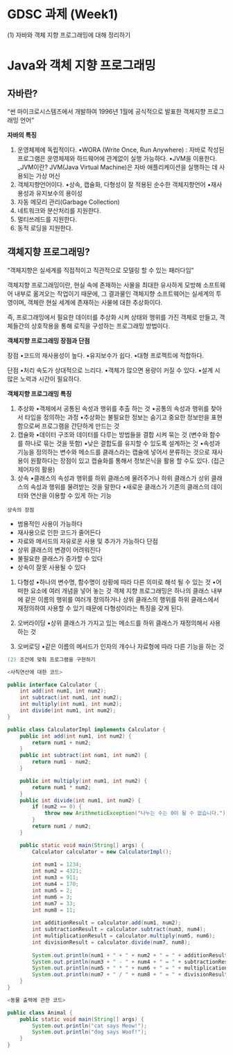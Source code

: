 # GDSC 과제 (Week1)

(1) 자바와 객체 지향 프로그래밍에 대해 정리하기

# Java와 객체 지향 프로그래밍

## 자바란?

“썬 마이크로시스템즈에서 개발하여 1996년 1월에 공식적으로 발표한 객체지향 프로그래밍 언어”

**자바의 특징**

1. 운영체제에 독립적이다.
•WORA (Write Once, Run Anywhere) : 자바로 작성된 프로그램은 운영체제와 하드웨어에 관계없이 실행 가능하다.
•JVM을 이용한다.
_JVM이란? JVM(Java Virtual Machine)은 자바 애플리케이션을 실행하는 데 사용되는 가상 머신
2. 객체지향언어이다.
•상속, 캡슐화, 다형성이 잘 적용된 순수한 객체지향언어
•재사용성과 유지보수의 용이성
3. 자동 메모리 관리(Garbage Collection)
4. 네트워크와 분산처리를 지원한다.
5. 멀티쓰레드를 지원한다.
6. 동적 로딩을 지원한다.

## **객체지향 프로그래밍?**

“객체지향은 실세계를 직접적이고 직관적으로 모델링 할 수 있는 패러다임”

객체지향 프로그래밍이란, 현실 속에 존재하는 사물을 최대한 유사하게 모방해 소프트웨어 내부로 옮겨오는 작업이기 때문에, 그 결과물인 객체지향 소프트웨어는 실세계의 투영이며, 객체란 현실 세계에 존재하는 사물에 대한 추상화이다.

즉, 프로그래밍에서 필요한 데이터를 추상화 시켜 상태와 행위를 가진 객체로 만들고, 객체들간의 상호작용을 통해 로직을 구성하는 프로그래밍 방법이다.

**객체지향 프로그래밍 장점과 단점**

장점
•코드의 재사용성이 높다.
•유지보수가 쉽다.
•대형 프로젝트에 적합하다.

단점
•처리 속도가 상대적으로 느리다.
•객체가 많으면 용량이 커질 수 있다.
•설계 시 많은 노력과 시간이 필요하다.

**객체지향 프로그래밍 특징**

1. 추상화
•객체에서 공통된 속성과 행위를 추출 하는 것
•공통의 속성과 행위를 찾아서 타입을 정의하는 과정
•추상화는 불필요한 정보는 숨기고 중요한 정보만을 표현함으로써 프로그램을 간단하게 만드는 것
2. 캡슐화
•데이터 구조와 데이터를 다루는 방법들을 결합 시켜 묶는 것 (변수와 함수를 하나로 묶는 것을 뜻함)
•낮은 결합도를 유지할 수 있도록 설계하는 것
•속성과 기능을 정의하는 변수와 메소드를 클래스라는 캡슐에 넣어서 분류하는 것으로 재사용이 원활하다는 장점이 있고 캡슐화를 통해서 정보은닉을 활용 할 수도 있다. (접근제어자의 활용)
3. 상속
•클래스의 속성과 행위를 하위 클래스에 물려주거나 하위 클래스가 상위 클래스의 속성과 행위를 물려받는 것을 말한다
•새로운 클래스가 기존의 클래스의 데이터와 연산을 이용할 수 있게 하는 기능

`상속의 장점`

- 범용적인 사용이 가능하다
- 재사용으로 인한 코드가 줄어든다
- 자료와 메서드의 자유로운 사용 및 추가가 가능하다
단점
- 상위 클래스의 변경이 어려워진다
- 불필요한 클래스가 증가할 수 있다
- 상속이 잘못 사용될 수 있다

1. 다형성
•하나의 변수명, 함수명이 상황에 따라 다른 의미로 해석 될 수 있는 것
•어떠한 요소에 여러 개념을 넣어 놓는 것
객체 지향 프로그래밍은 하나의 클래스 내부에 같은 이름의 행위를 여러개 정의하거나 상위 클래스의 행위를 하위 클래스에서 재정의하여 사용할 수 있기 때문에 다형성이라는 특징을 갖게 된다.

1. 오버라이딩
•상위 클래스가 가지고 있는 메소드를 하위 클래스가 재정의해서 사용하는 것
2. 오버로딩
•같은 이름의 메서드가 인자의 개수나 자료형에 따라 다른 기능을 하는 것

```java
(2) 조건에 맞춰 프로그램을 구현하기

<사칙연산에 대한 코드> 

public interface Calculator {
    int add(int num1, int num2);
    int subtract(int num1, int num2);
    int multiply(int num1, int num2);
    int divide(int num1, int num2);
}

public class CalculatorImpl implements Calculator {
    public int add(int num1, int num2) {
        return num1 + num2;
    }
    public int subtract(int num1, int num2) {
        return num1 - num2;
    }

    public int multiply(int num1, int num2) {
        return num1 * num2;
    }
    public int divide(int num1, int num2) {
        if (num2 == 0) {
            throw new ArithmeticException("나누는 수는 0이 될 수 없습니다.");
        }
        return num1 / num2;
    }

    public static void main(String[] args) {
        Calculator calculator = new CalculatorImpl();
        
        int num1 = 1234;
        int num2 = 4321;
        int num3 = 911;
        int num4 = 170;
        int num5 = 2;
        int num6 = 3;
        int num7 = 33;
        int num8 = 11;
        
        int additionResult = calculator.add(num1, num2);
        int subtractionResult = calculator.subtract(num3, num4);
        int multiplicationResult = calculator.multiply(num5, num6);
        int divisionResult = calculator.divide(num7, num8);
        
        System.out.println(num1 + " + " + num2 + " = " + additionResult);
        System.out.println(num3 + " - " + num4 + " = " + subtractionResult);
        System.out.println(num5 + " * " + num6 + " = " + multiplicationResult);
        System.out.println(num7 + " / " + num8 + " = " + divisionResult);
    }
}

<동물 출력에 관한 코드>

public class Animal {
    public static void main(String[] args) {
        System.out.println("cat says Meow!");
        System.out.println("dog says Woof!");
    }
}
```
